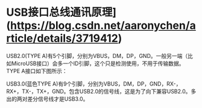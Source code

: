 # USB接口总线通讯原理](https://blog.csdn.net/aaronychen/article/details/3719412)



USB2.0(TYPE A)有5个引脚，分别为VBUS，DM，DP，GND。一般另一端（比如MicroUSB接口）会多一个ID引脚，这个只是检测使用，不用于传输数据。TYPE A接口如下图所示：


USB3.0(蓝色TYPE A)有9个引脚，分别为VBUS，DM，DP，GND，RX-，RX+，TX-，TX+，GND。包含USB2.0的信号线，这是为了向下兼容USB2.0。多出的两对差分信号线才是USB3.0。

